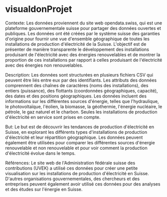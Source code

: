 # visualdonProjet

Contexte:
Les données proviennent du site web opendata.swiss, qui est une plateforme gouvernementale suisse pour partager des données ouvertes et publiques. Les données ont été créées par le système suisse des garanties d'origine pour fournir une vue d'ensemble géographique de toutes les installations de production d'électricité de la Suisse. L'objectif est de présenter de manière transparente le développement des installations produisant de l'électricité avec des énergies renouvelables et de montrer la proportion de ces installations par rapport à celles produisant de l'électricité avec des énergies non renouvelables.

Description:
Les données sont structurées en plusieurs fichiers CSV qui peuvent être liés entre eux par des identifiants. Les attributs des données comprennent des chaînes de caractères (noms des installations), des entiers (puissance), des flottants (coordonnées géographiques, capacité), des dates et des positions géographiques. Les données incluent des informations sur les différentes sources d'énergie, telles que l'hydraulique, le photovoltaïque, l'éolien, la biomasse, la géothermie, l'énergie nucléaire, le pétrole, le gaz naturel et le charbon. Seules les installations de production d'électricité en service sont prises en compte.

But:
Le but est de découvrir les tendances de production d'électricité en Suisse, en explorant les différents types d'installations de production d'électricité et leur répartition géographique. Les données peuvent également être utilisées pour comparer les différentes sources d'énergie renouvelable et non renouvelable et pour voir comment la production d'électricité évolue dans le temps.

Références:
Le site web de l'Administration fédérale suisse des contributions (UVEK) a utilisé ces données pour créer une petite visualisation sur les installations de production d'électricité en Suisse. D'autres organisations gouvernementales, des chercheurs et des entreprises peuvent également avoir utilisé ces données pour des analyses et des études sur l'énergie en Suisse.
